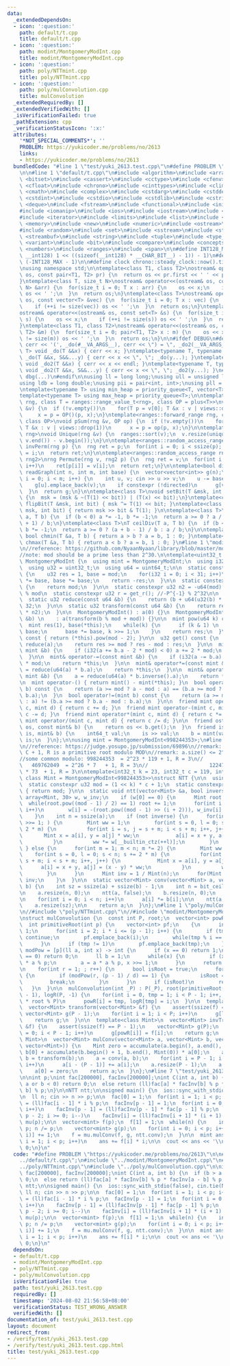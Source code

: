 ```yaml
---
data:
  _extendedDependsOn:
  - icon: ':question:'
    path: default/t.cpp
    title: default/t.cpp
  - icon: ':question:'
    path: modint/MontgomeryModInt.cpp
    title: modint/MontgomeryModInt.cpp
  - icon: ':question:'
    path: poly/NTTmint.cpp
    title: poly/NTTmint.cpp
  - icon: ':question:'
    path: poly/mulConvolution.cpp
    title: mulConvolution
  _extendedRequiredBy: []
  _extendedVerifiedWith: []
  _isVerificationFailed: true
  _pathExtension: cpp
  _verificationStatusIcon: ':x:'
  attributes:
    '*NOT_SPECIAL_COMMENTS*': ''
    PROBLEM: https://yukicoder.me/problems/no/2613
    links:
    - https://yukicoder.me/problems/no/2613
  bundledCode: "#line 1 \"test/yuki_2613.test.cpp\"\n#define PROBLEM \"https://yukicoder.me/problems/no/2613\"\
    \n\n#line 1 \"default/t.cpp\"\n#include <algorithm>\n#include <array>\n#include\
    \ <bitset>\n#include <cassert>\n#include <cctype>\n#include <cfenv>\n#include\
    \ <cfloat>\n#include <chrono>\n#include <cinttypes>\n#include <climits>\n#include\
    \ <cmath>\n#include <complex>\n#include <cstdarg>\n#include <cstddef>\n#include\
    \ <cstdint>\n#include <cstdio>\n#include <cstdlib>\n#include <cstring>\n#include\
    \ <deque>\n#include <fstream>\n#include <functional>\n#include <initializer_list>\n\
    #include <iomanip>\n#include <ios>\n#include <iostream>\n#include <istream>\n\
    #include <iterator>\n#include <limits>\n#include <list>\n#include <map>\n#include\
    \ <memory>\n#include <new>\n#include <numeric>\n#include <ostream>\n#include <queue>\n\
    #include <random>\n#include <set>\n#include <sstream>\n#include <stack>\n#include\
    \ <streambuf>\n#include <string>\n#include <tuple>\n#include <type_traits>\n#include\
    \ <variant>\n#include <bit>\n#include <compare>\n#include <concepts>\n#include\
    \ <numbers>\n#include <ranges>\n#include <span>\n\n#define INT128_MAX (__int128)(((unsigned\
    \ __int128) 1 << ((sizeof(__int128) * __CHAR_BIT__) - 1)) - 1)\n#define INT128_MIN\
    \ (-INT128_MAX - 1)\n\n#define clock chrono::steady_clock::now().time_since_epoch().count()\n\
    \nusing namespace std;\n\ntemplate<class T1, class T2>\nostream& operator<<(ostream&\
    \ os, const pair<T1, T2> pr) {\n  return os << pr.first << ' ' << pr.second;\n\
    }\ntemplate<class T, size_t N>\nostream& operator<<(ostream& os, const array<T,\
    \ N> &arr) {\n  for(size_t i = 0; T x : arr) {\n    os << x;\n    if (++i != N)\
    \ os << ' ';\n  }\n  return os;\n}\ntemplate<class T>\nostream& operator<<(ostream&\
    \ os, const vector<T> &vec) {\n  for(size_t i = 0; T x : vec) {\n    os << x;\n\
    \    if (++i != size(vec)) os << ' ';\n  }\n  return os;\n}\ntemplate<class T>\n\
    ostream& operator<<(ostream& os, const set<T> &s) {\n  for(size_t i = 0; T x :\
    \ s) {\n    os << x;\n    if (++i != size(s)) os << ' ';\n  }\n  return os;\n\
    }\ntemplate<class T1, class T2>\nostream& operator<<(ostream& os, const map<T1,\
    \ T2> &m) {\n  for(size_t i = 0; pair<T1, T2> x : m) {\n    os << x;\n    if (++i\
    \ != size(m)) os << ' ';\n  }\n  return os;\n}\n\n#ifdef DEBUG\n#define dbg(...)\
    \ cerr << '(', _do(#__VA_ARGS__), cerr << \") = \", _do2(__VA_ARGS__)\ntemplate<typename\
    \ T> void _do(T &&x) { cerr << x; }\ntemplate<typename T, typename ...S> void\
    \ _do(T &&x, S&&...y) { cerr << x << \", \"; _do(y...); }\ntemplate<typename T>\
    \ void _do2(T &&x) { cerr << x << endl; }\ntemplate<typename T, typename ...S>\
    \ void _do2(T &&x, S&&...y) { cerr << x << \", \"; _do2(y...); }\n#else\n#define\
    \ dbg(...)\n#endif\n\nusing ll = long long;\nusing ull = unsigned long long;\n\
    using ldb = long double;\nusing pii = pair<int, int>;\nusing pll = pair<ll, ll>;\n\
    \ntemplate<typename T> using min_heap = priority_queue<T, vector<T>, greater<T>>;\n\
    template<typename T> using max_heap = priority_queue<T>;\n\ntemplate<ranges::forward_range\
    \ rng, class T = ranges::range_value_t<rng>, class OP = plus<T>>\nvoid pSum(rng\
    \ &v) {\n  if (!v.empty())\n    for(T p = v[0]; T &x : v | views::drop(1))\n \
    \     x = p = OP()(p, x);\n}\ntemplate<ranges::forward_range rng, class T = ranges::range_value_t<rng>,\
    \ class OP>\nvoid pSum(rng &v, OP op) {\n  if (!v.empty())\n    for(T p = v[0];\
    \ T &x : v | views::drop(1))\n      x = p = op(p, x);\n}\n\ntemplate<ranges::forward_range\
    \ rng>\nvoid Unique(rng &v) {\n  ranges::sort(v);\n  v.resize(unique(v.begin(),\
    \ v.end()) - v.begin());\n}\n\ntemplate<ranges::random_access_range rng>\nrng\
    \ invPerm(rng p) {\n  rng ret = p;\n  for(int i = 0; i < ssize(p); i++)\n    ret[p[i]]\
    \ = i;\n  return ret;\n}\n\ntemplate<ranges::random_access_range rng, ranges::random_access_range\
    \ rng2>\nrng Permute(rng v, rng2 p) {\n  rng ret = v;\n  for(int i = 0; i < ssize(p);\
    \ i++)\n    ret[p[i]] = v[i];\n  return ret;\n}\n\ntemplate<bool directed>\nvector<vector<int>>\
    \ readGraph(int n, int m, int base) {\n  vector<vector<int>> g(n);\n  for(int\
    \ i = 0; i < m; i++) {\n    int u, v; cin >> u >> v;\n    u -= base, v -= base;\n\
    \    g[u].emplace_back(v);\n    if constexpr (!directed)\n      g[v].emplace_back(u);\n\
    \  }\n  return g;\n}\n\ntemplate<class T>\nvoid setBit(T &msk, int bit, bool x)\
    \ {\n  msk = (msk & ~(T(1) << bit)) | (T(x) << bit);\n}\ntemplate<class T> void\
    \ flipBit(T &msk, int bit) { msk ^= T(1) << bit; }\ntemplate<class T> bool getBit(T\
    \ msk, int bit) { return msk >> bit & T(1); }\n\ntemplate<class T>\nT floorDiv(T\
    \ a, T b) {\n  if (b < 0) a *= -1, b *= -1;\n  return a >= 0 ? a / b : (a - b\
    \ + 1) / b;\n}\ntemplate<class T>\nT ceilDiv(T a, T b) {\n  if (b < 0) a *= -1,\
    \ b *= -1;\n  return a >= 0 ? (a + b - 1) / b : a / b;\n}\n\ntemplate<class T>\
    \ bool chmin(T &a, T b) { return a > b ? a = b, 1 : 0; }\ntemplate<class T> bool\
    \ chmax(T &a, T b) { return a < b ? a = b, 1 : 0; }\n#line 1 \"modint/MontgomeryModInt.cpp\"\
    \n//reference: https://github.com/NyaanNyaan/library/blob/master/modint/montgomery-modint.hpp#L10\n\
    //note: mod should be a prime less than 2^30.\n\ntemplate<uint32_t mod>\nstruct\
    \ MontgomeryModInt {\n  using mint = MontgomeryModInt;\n  using i32 = int32_t;\n\
    \  using u32 = uint32_t;\n  using u64 = uint64_t;\n\n  static constexpr u32 get_r()\
    \ {\n    u32 res = 1, base = mod;\n    for(i32 i = 0; i < 31; i++)\n      res\
    \ *= base, base *= base;\n    return -res;\n  }\n\n  static constexpr u32 get_mod()\
    \ {\n    return mod;\n  }\n\n  static constexpr u32 n2 = -u64(mod) % mod; //2^64\
    \ % mod\n  static constexpr u32 r = get_r(); //-P^{-1} % 2^32\n\n  u32 a;\n\n\
    \  static u32 reduce(const u64 &b) {\n    return (b + u64(u32(b) * r) * mod) >>\
    \ 32;\n  }\n\n  static u32 transform(const u64 &b) {\n    return reduce(u64(b)\
    \ * n2);\n  }\n\n  MontgomeryModInt() : a(0) {}\n  MontgomeryModInt(const int64_t\
    \ &b) \n    : a(transform(b % mod + mod)) {}\n\n  mint pow(u64 k) const {\n  \
    \  mint res(1), base(*this);\n    while(k) {\n      if (k & 1) \n        res *=\
    \ base;\n      base *= base, k >>= 1;\n    }\n    return res;\n  }\n\n  mint inverse()\
    \ const { return (*this).pow(mod - 2); }\n\n  u32 get() const {\n    u32 res =\
    \ reduce(a);\n    return res >= mod ? res - mod : res;\n  }\n\n  mint& operator+=(const\
    \ mint &b) {\n    if (i32(a += b.a - 2 * mod) < 0) a += 2 * mod;\n    return *this;\n\
    \  }\n\n  mint& operator-=(const mint &b) {\n    if (i32(a -= b.a) < 0) a += 2\
    \ * mod;\n    return *this;\n  }\n\n  mint& operator*=(const mint &b) {\n    a\
    \ = reduce(u64(a) * b.a);\n    return *this;\n  }\n\n  mint& operator/=(const\
    \ mint &b) {\n    a = reduce(u64(a) * b.inverse().a);\n    return *this;\n  }\n\
    \n  mint operator-() { return mint() - mint(*this); }\n  bool operator==(mint\
    \ b) const {\n    return (a >= mod ? a - mod : a) == (b.a >= mod ? b.a - mod :\
    \ b.a);\n  }\n  bool operator!=(mint b) const {\n    return (a >= mod ? a - mod\
    \ : a) != (b.a >= mod ? b.a - mod : b.a);\n  }\n\n  friend mint operator+(mint\
    \ c, mint d) { return c += d; }\n  friend mint operator-(mint c, mint d) { return\
    \ c -= d; }\n  friend mint operator*(mint c, mint d) { return c *= d; }\n  friend\
    \ mint operator/(mint c, mint d) { return c /= d; }\n\n  friend ostream& operator<<(ostream&\
    \ os, const mint& b) {\n    return os << b.get();\n  }\n  friend istream& operator>>(istream&\
    \ is, mint& b) {\n    int64_t val;\n    is >> val;\n    b = mint(val);\n    return\
    \ is;\n  }\n};\n\nusing mint = MontgomeryModInt<998244353>;\n#line 1 \"poly/NTTmint.cpp\"\
    \n//reference: https://judge.yosupo.jp/submission/69896\n//remark: MOD = 2^K *\
    \ C + 1, R is a primitive root modulo MOD\n//remark: a.size() <= 2^K must be satisfied\n\
    //some common modulo: 998244353  = 2^23 * 119 + 1, R = 3\n//                 \
    \   469762049  = 2^26 * 7   + 1, R = 3\n//                    1224736769 = 2^24\
    \ * 73  + 1, R = 3\n\ntemplate<int32_t k = 23, int32_t c = 119, int32_t r = 3,\
    \ class Mint = MontgomeryModInt<998244353>>\nstruct NTT {\n\n  using u32 = uint32_t;\n\
    \  static constexpr u32 mod = (1 << k) * c + 1;\n  static constexpr u32 get_mod()\
    \ { return mod; }\n\n  static void ntt(vector<Mint> &a, bool inverse) {\n    static\
    \ array<Mint, 30> w, w_inv;\n    if (w[0] == 0) {\n      Mint root = 2;\n    \
    \  while(root.pow((mod - 1) / 2) == 1) root += 1;\n      for(int i = 0; i < 30;\
    \ i++)\n        w[i] = -(root.pow((mod - 1) >> (i + 2))), w_inv[i] = 1 / w[i];\n\
    \    }\n    int n = ssize(a);\n    if (not inverse) {\n      for(int m = n; m\
    \ >>= 1; ) {\n        Mint ww = 1;\n        for(int s = 0, l = 0; s < n; s +=\
    \ 2 * m) {\n          for(int i = s, j = s + m; i < s + m; i++, j++) {\n     \
    \       Mint x = a[i], y = a[j] * ww;\n            a[i] = x + y, a[j] = x - y;\n\
    \          }\n          ww *= w[__builtin_ctz(++l)];\n        }\n      }\n   \
    \ } else {\n      for(int m = 1; m < n; m *= 2) {\n        Mint ww = 1;\n    \
    \    for(int s = 0, l = 0; s < n; s += 2 * m) {\n          for(int i = s, j =\
    \ s + m; i < s + m; i++, j++) {\n            Mint x = a[i], y = a[j];\n      \
    \      a[i] = x + y, a[j] = (x - y) * ww;\n          }\n          ww *= w_inv[__builtin_ctz(++l)];\n\
    \        }\n      }\n      Mint inv = 1 / Mint(n);\n      for(Mint &x : a) x *=\
    \ inv;\n    }\n  }\n\n  static vector<Mint> conv(vector<Mint> a, vector<Mint>\
    \ b) {\n    int sz = ssize(a) + ssize(b) - 1;\n    int n = bit_ceil((u32)sz);\n\
    \n    a.resize(n, 0);\n    ntt(a, false);\n    b.resize(n, 0);\n    ntt(b, false);\n\
    \n    for(int i = 0; i < n; i++)\n      a[i] *= b[i];\n\n    ntt(a, true);\n\n\
    \    a.resize(sz);\n\n    return a;\n  }\n};\n#line 1 \"poly/mulConvolution.cpp\"\
    \n//#include \"poly/NTTmint.cpp\"\n//#include \"modint/MontgomeryModInt.cpp\"\n\
    \nstruct mulConvolution {\n  const int P, root;\n  vector<int> powR, logR;\n\n\
    \  int primitiveRoot(int p) {\n    vector<int> pf;\n    {\n      int tmp = p -\
    \ 1;\n      for(int i = 2; i * i <= (p - 1); i++) {\n        if (tmp % i != 0)\
    \ continue;\n        pf.emplace_back(i);\n        while(tmp % i == 0) tmp /= i;\n\
    \      }\n      if (tmp != 1)\n        pf.emplace_back(tmp);\n    }\n\n    auto\
    \ modPow = [p](ll a, int x) -> int {\n      if (x == 0) return 1;\n      if (a\
    \ == 0) return 0;\n      ll b = 1;\n      while(x) {\n        if (x & 1) b = b\
    \ * a % p;\n        a = a * a % p, x >>= 1;\n      }\n      return b;\n    };\n\
    \n    for(int r = 1; ; r++) {\n      bool isRoot = true;\n      for(int d : pf)\
    \ {\n        if (modPow(r, (p - 1) / d) == 1) {\n          isRoot = false;\n \
    \         break;\n        }\n      }\n      if (isRoot)\n        return r;\n \
    \   }\n  }\n\n  mulConvolution(int _P) : P(_P), root(primitiveRoot(_P)), powR(P\
    \ - 1), logR(P, -1) {\n    for(int i = 0, tmp = 1; i < P - 1; i++, tmp = (ll)tmp\
    \ * root % P)\n      powR[i] = tmp, logR[tmp] = i;\n  }\n\n  template<class Mint>\n\
    \  vector<Mint> transform(vector<Mint> &f) {\n    assert(ssize(f) == P);\n   \
    \ vector<Mint> g(P - 1);\n    for(int i = 1; i < P; i++)\n      g[logR[i]] = f[i];\n\
    \    return g;\n  }\n\n  template<class Mint>\n  vector<Mint> invTransform(vector<Mint>\
    \ &f) {\n    assert(ssize(f) == P - 1);\n    vector<Mint> g(P);\n    for(int i\
    \ = 0; i < P - 1; i++)\n      g[powR[i]] = f[i];\n    return g;\n  }\n\n  template<class\
    \ Mint>\n  vector<Mint> mulConv(vector<Mint> a, vector<Mint> b, vector<Mint>(*conv)(vector<Mint>,\
    \ vector<Mint>)) {\n    Mint zero = accumulate(a.begin(), a.end(), Mint(0)) *\
    \ b[0] + accumulate(b.begin() + 1, b.end(), Mint(0)) * a[0];\n    a = transform(a),\
    \ b = transform(b);\n    a = conv(a, b);\n    for(int i = P - 1; i < 2 * P - 3;\
    \ i++)\n      a[i - (P - 1)] += a[i];\n    a.resize(P - 1);\n    a = invTransform(a);\n\
    \    a[0] = zero;\n    return a;\n  }\n};\n#line 7 \"test/yuki_2613.test.cpp\"\
    \n\nint p;\nint fac[200000], facInv[200000];\nint C(int a, int b) {\n  if (b >\
    \ a or b < 0) return 0;\n  else return (ll)fac[a] * facInv[b] % p * facInv[a -\
    \ b] % p;\n}\n\nNTT ntt;\n\nsigned main() {\n  ios::sync_with_stdio(false), cin.tie(NULL);\n\
    \n  ll n; cin >> n >> p;\n\n  fac[0] = 1;\n  for(int i = 1; i < p; i++)\n    fac[i]\
    \ = (ll)fac[i - 1] * i % p;\n  facInv[p - 1] = 1;\n  for(int i = 0; i < p - 2;\
    \ i++)\n    facInv[p - 1] = (ll)facInv[p - 1] * fac[p - 1] % p;\n  for(int i =\
    \ p - 2; i >= 0; i--)\n    facInv[i] = (ll)facInv[i + 1] * (i + 1) % p;\n\n  mulConvolution\
    \ mu(p);\n\n  vector<mint> f(p);\n  f[1] = 1;\n  while(n) {\n    int nd = n %\
    \ p; n /= p;\n    vector<mint> g(p);\n    for(int i = 0; i < p; i++)\n      g[C(nd,\
    \ i)] += 1;\n    f = mu.mulConv(f, g, ntt.conv);\n  }\n\n  mint ans = 0;\n  for(int\
    \ i = 1; i < p; i++)\n    ans += f[i] * i;\n\n  cout << ans << '\\n';\n\n  return\
    \ 0;\n}\n"
  code: "#define PROBLEM \"https://yukicoder.me/problems/no/2613\"\n\n#include \"\
    ../default/t.cpp\";\n#include \"../modint/MontgomeryModInt.cpp\"\n#include \"\
    ../poly/NTTmint.cpp\"\n#include \"../poly/mulConvolution.cpp\"\n\nint p;\nint\
    \ fac[200000], facInv[200000];\nint C(int a, int b) {\n  if (b > a or b < 0) return\
    \ 0;\n  else return (ll)fac[a] * facInv[b] % p * facInv[a - b] % p;\n}\n\nNTT\
    \ ntt;\n\nsigned main() {\n  ios::sync_with_stdio(false), cin.tie(NULL);\n\n \
    \ ll n; cin >> n >> p;\n\n  fac[0] = 1;\n  for(int i = 1; i < p; i++)\n    fac[i]\
    \ = (ll)fac[i - 1] * i % p;\n  facInv[p - 1] = 1;\n  for(int i = 0; i < p - 2;\
    \ i++)\n    facInv[p - 1] = (ll)facInv[p - 1] * fac[p - 1] % p;\n  for(int i =\
    \ p - 2; i >= 0; i--)\n    facInv[i] = (ll)facInv[i + 1] * (i + 1) % p;\n\n  mulConvolution\
    \ mu(p);\n\n  vector<mint> f(p);\n  f[1] = 1;\n  while(n) {\n    int nd = n %\
    \ p; n /= p;\n    vector<mint> g(p);\n    for(int i = 0; i < p; i++)\n      g[C(nd,\
    \ i)] += 1;\n    f = mu.mulConv(f, g, ntt.conv);\n  }\n\n  mint ans = 0;\n  for(int\
    \ i = 1; i < p; i++)\n    ans += f[i] * i;\n\n  cout << ans << '\\n';\n\n  return\
    \ 0;\n}\n"
  dependsOn:
  - default/t.cpp
  - modint/MontgomeryModInt.cpp
  - poly/NTTmint.cpp
  - poly/mulConvolution.cpp
  isVerificationFile: true
  path: test/yuki_2613.test.cpp
  requiredBy: []
  timestamp: '2024-08-02 21:56:58+08:00'
  verificationStatus: TEST_WRONG_ANSWER
  verifiedWith: []
documentation_of: test/yuki_2613.test.cpp
layout: document
redirect_from:
- /verify/test/yuki_2613.test.cpp
- /verify/test/yuki_2613.test.cpp.html
title: test/yuki_2613.test.cpp
---
```

